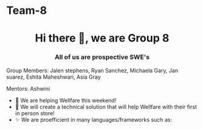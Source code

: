 # Team-8

<h1 align="center">Hi there 👋, we are Group 8</h1>
<h3 align="center">All of us are prospective SWE's </h3>                            
                                           
Group Members: Jalen stephens, Ryan Sanchez, Michaela Gary, Jan suarez, Eshita Maheshwari, Asia Gray

Mentors: Ashwini 

- 🔭 We are helping Wellfare this weekend!
- 🌱 We will create a technical solution that will help Wellfare with their first in person store!
- ✨ We are proefficient in many languages/frameworks such as: 